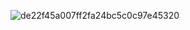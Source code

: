 ![de22f45a007ff2fa24bc5c0c97e45320](https://github.com/user-attachments/assets/f0070169-bbcd-4d01-93da-c20a3648a339)
